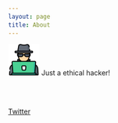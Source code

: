 ```yaml
---
layout: page
title: About
---
```



![](/assets/hacker.png) Just a ethical hacker!

<br/>
<br/>

[Twitter](https://twitter.com)
